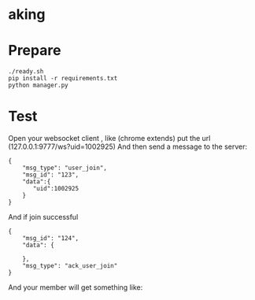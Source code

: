 # aking


Prepare
========


    ./ready.sh
    pip install -r requirements.txt
    python manager.py


Test
======

Open your websocket client , like (chrome extends)
put the url (127.0.0.1:9777/ws?uid=1002925)
And then send a message to the server:

    {
        "msg_type": "user_join",
        "msg_id": "123",
        "data":{
           "uid":1002925
        }
    }

And if join successful 

    {
        "msg_id": "124",
        "data": {
            
        },
        "msg_type": "ack_user_join"
    }

And your member will get something like:


